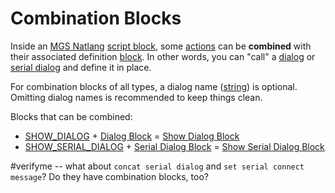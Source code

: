 # Combination Blocks

Inside an [MGS Natlang](../mgs/mgs_natlang) [script block](../mgs/script_block), some [actions](../actions) can be **combined** with their associated definition [block](../mgs/block). In other words, you can "call" a [dialog](../dialogs) or [serial dialog](../serial_dialogs) and define it in place.

For combination blocks of all types, a dialog name ([string](../mgs/variables_mgs#string)) is optional. Omitting dialog names is recommended to keep things clean.

Blocks that can be combined:

- [SHOW_DIALOG](../actions/SHOW_DIALOG) + [Dialog Block](../mgs/dialog_block) = [Show Dialog Block](../mgs/show_dialog_block)
- [SHOW_SERIAL_DIALOG](../actions/SHOW_SERIAL_DIALOG) + [Serial Dialog Block](../mgs/serial_dialog_block) = [Show Serial Dialog Block](../mgs/show_serial_dialog_block)

#verifyme -- what about `concat serial dialog` and `set serial connect message`? Do they have combination blocks, too?
